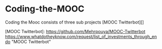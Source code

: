# Coding-the-MOOC

Coding the Mooc consists of three sub projects [MOOC Twitterbot][]



[MOOC Twitterbot]: https://github.com/Mehrpouya/MOOC-Twitterbot https://www.whatdotheyknow.com/request/list_of_investments_through_endo "MOOC Twitterbot"

